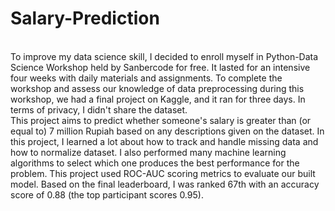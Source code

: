 # Salary-Prediction

<br> To improve my data science skill, I decided to enroll myself in Python-Data Science Workshop held by Sanbercode for free. It lasted for an intensive four weeks with daily materials and assignments. To complete the workshop and assess our knowledge of data preprocessing during this workshop, we had a final project on Kaggle, and it ran for three days. In terms of privacy, I didn't share the dataset.
<br> This project aims to predict whether someone's salary is greater than (or equal to) 7 million Rupiah based on any descriptions given on the dataset. In this project, I learned a lot about how to track and handle missing data and how to normalize dataset. I also performed many machine learning algorithms to select which one produces the best performance for the problem. This project used ROC-AUC scoring metrics to evaluate our built model. Based on the final leaderboard, I was ranked 67th with an accuracy score of 0.88 (the top participant scores 0.95).
